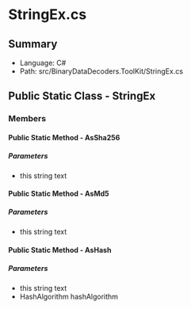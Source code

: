 ﻿# StringEx.cs

## Summary

* Language: C#
* Path: src/BinaryDataDecoders.ToolKit/StringEx.cs

## Public Static Class - StringEx

### Members

#### Public Static Method - AsSha256

#####  Parameters

 - this string text 

#### Public Static Method - AsMd5

#####  Parameters

 - this string text 

#### Public Static Method - AsHash

#####  Parameters

 - this string text 
 - HashAlgorithm hashAlgorithm 


